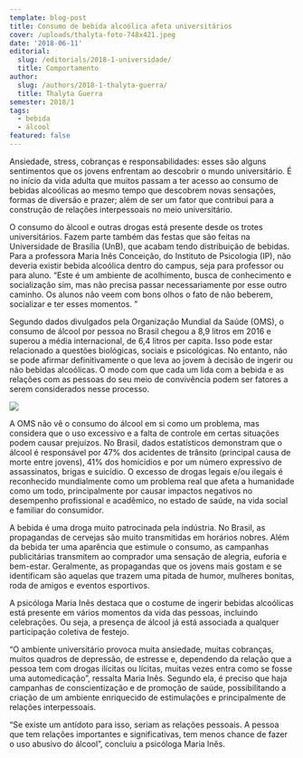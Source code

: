 ```yaml
---
template: blog-post
title: Consumo de bebida alcoólica afeta universitários
cover: /uploads/thalyta-foto-748x421.jpeg
date: '2018-06-11'
editorial:
  slug: /editorials/2018-1-universidade/
  title: Comportamento
author:
  slug: /authors/2018-1-thalyta-guerra/
  title: Thalyta Guerra
semester: 2018/1
tags:
  - bebida
  - álcool
featured: false
---
```



Ansiedade, stress, cobranças e responsabilidades: esses são alguns sentimentos que os jovens enfrentam ao descobrir o mundo universitário. É no início da vida adulta que muitos passam a ter acesso ao consumo de bebidas alcoólicas ao mesmo tempo que descobrem novas sensações, formas de diversão e prazer; além de ser um fator que contribui para a construção de relações interpessoais no meio universitário.



O consumo do álcool e outras drogas está presente desde os trotes universitários. Fazem parte também das festas que são feitas na Universidade de Brasília (UnB), que acabam tendo distribuição de bebidas. Para a professora Maria Inês Conceição, do Instituto de Psicologia (IP), não deveria existir bebida alcoólica dentro do campus, seja para professor ou para aluno. “Este é um ambiente de acolhimento, busca de conhecimento e socialização sim, mas não precisa passar necessariamente por esse outro caminho. Os alunos não veem com bons olhos o fato de não beberem, socializar e ter esses momentos. ” 



Segundo dados divulgados pela Organização Mundial da Saúde (OMS), o consumo de álcool por pessoa no Brasil chegou a 8,9 litros em 2016 e superou a média internacional, de 6,4 litros per capita. Isso pode estar relacionado a questões biológicas, sociais e psicológicas.  No entanto, não se pode afirmar definitivamente o que leva ao jovem à decisão de ingerir ou não bebidas alcoólicas. O modo com que cada um lida com a bebida e as relações com as pessoas do seu meio de convivência podem ser fatores a serem considerados nesse processo.

![](/uploads/thalyta-foto-748x421.jpeg)

A OMS não vê o consumo do álcool em si como um problema, mas considera que o uso excessivo e a falta de controle em certas situações podem causar prejuízos. No Brasil, dados estatísticos demonstram que o álcool é responsável por 47% dos acidentes de trânsito (principal causa de morte entre jovens), 41% dos homicídios e por um número expressivo de assassinatos, brigas e suicídio. O excesso de drogas legais e/ou ilegais é reconhecido mundialmente como um problema real que afeta a humanidade como um todo, principalmente por causar impactos negativos no desempenho profissional e acadêmico, no estado de saúde, na vida social e familiar do consumidor. 



A bebida é uma droga muito patrocinada pela indústria. No Brasil, as propagandas de cervejas são muito  transmitidas em horários nobres. Além da bebida ter uma aparência que estimule o consumo, as campanhas publicitárias transmitem ao comprador uma sensação de alegria, euforia e bem-estar. Geralmente, as propagandas que os jovens mais gostam e se identificam são aquelas que trazem uma pitada de humor, mulheres bonitas, roda de amigos e eventos esportivos.



A psicóloga Maria Inês destaca que o costume de ingerir bebidas alcoólicas está presente em vários momentos da vida das pessoas, incluindo celebrações. Ou seja, a presença de álcool já está associada a qualquer participação coletiva de festejo.



“O ambiente universitário provoca muita ansiedade, muitas cobranças, muitos quadros de depressão, de estresse e, dependendo da relação que a pessoa tem com drogas ilícitas ou lícitas, muitas vezes entra como se fosse uma automedicação”, ressalta Maria Inês. Segundo ela, é preciso que haja campanhas de conscientização e de promoção de saúde, possibilitando a criação de um ambiente enriquecido de estimulações e principalmente de relações interpessoais.



“Se existe um antídoto para isso, seriam as relações pessoais. A pessoa que tem relações importantes e significativas, tem menos chance de fazer o uso abusivo do álcool”, concluiu a psicóloga Maria Inês.
